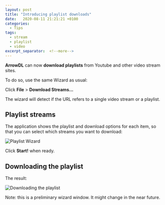 ```yaml
---
layout: post
title: "Introducing playlist downloads"
date:   2020-08-11 21:21:21 +0100
categories:
  - Tips
tags:
  - stream
  - playlist
  - video 
excerpt_separator:  <!--more-->
---
```


**ArrowDL** can now **download playlists** from Youtube and other video stream sites.

To do so, use the same Wizard as usual:

Click **File** > **Download Streams...**
    
    
The wizard will detect if the URL refers to a single video stream or a playlist. 

## Playlist streams

The application shows the playlist and download options for each item, so that you can select which streams you want to download:


![Playlist Wizard](/ArrowDL/assets/images/2.0/playlist_dialog_01.png)

Click **Start!** when ready.


## Downloading the playlist

The result:

![Downloading the playlist](/ArrowDL/assets/images/2.0/playlist_dialog_02.png)


Note: this is a preliminary wizard window. It might change in the near future.

